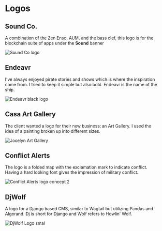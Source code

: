# Logos

## Sound Co.
A combination of the Zen Enso, AUM, and the bass clef, this logo is for the blockchain suite of apps under the **Sound** banner 

![Sound Co logo](/work/graphic-design/logos/sound-logo-small.png)

## Endeavr
I've always enjoyed pirate stories and shows which is where the inspiration came from.  I tried to keep it simple but also bold. Endeavr is the name of the ship. 

![Endeavr black logo](/work/graphic-design/logos/black-logo_endeavr.png)

## Casa Art Gallery

The client wanted a logo for their new business: an Art Gallery.  I used the idea of a painting broken up into different sizes.

![Jocelyn Art Gallery](/work/graphic-design/logos/casa-logo.png)

## Conflict Alerts
The logo is a folded map with the exclamation mark to indicate conflict.  Having a hard looking font gives the impression of military conflict. 

![Conflict Alerts logo concept 2](/work/graphic-design/logos/ca-02.jpg)

## DjWolf
A logo for a Django based CMS, similar to Wagtail but utilizing Pandas and Algorand. Dj is short for Django and Wolf refers to Howlin' Wolf.

![DjWolf Logo smal](/work/graphic-design/logos/djwolf-logo-200x200.png)

